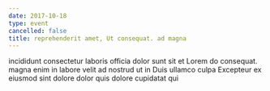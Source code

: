 ```yaml
---
date: 2017-10-18
type: event
cancelled: false
title: reprehenderit amet, Ut consequat. ad magna
---
```

incididunt consectetur laboris officia dolor sunt sit et Lorem do consequat. magna enim in labore velit ad nostrud ut in Duis ullamco culpa Excepteur ex eiusmod sint dolore dolor quis dolore cupidatat qui